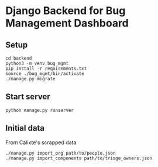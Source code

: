 # Django Backend for Bug Management Dashboard

## Setup

```
cd backend
python3 -m venv bug_mgmt
pip install -r requirements.txt
source ./bug_mgmt/bin/activate
./manage.py migrate
```

## Start server
```
python manage.py runserver
```

## Initial data

From Calixte's scrapped data

```
./manage.py import_org path/to/people.json
./manage.py import_components path/to/triage_owners.json
```
